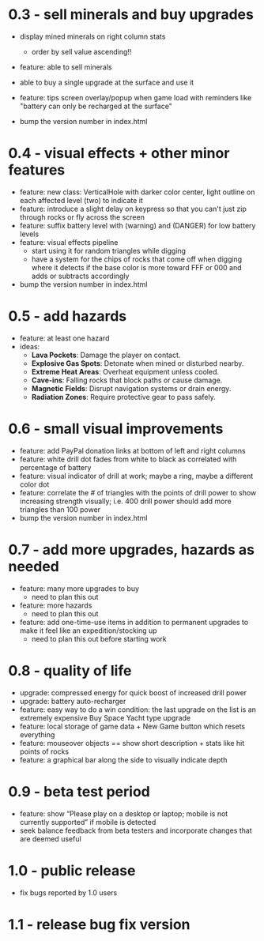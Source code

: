 # 0.3 - sell minerals and buy upgrades

* display mined minerals on right column stats
    * order by sell value ascending!!

* feature: able to sell minerals
* able to buy a single upgrade at the surface and use it
* feature: tips screen overlay/popup when game load with reminders like "battery can only be recharged at the surface"
* bump the version number in index.html

# 0.4 - visual effects + other minor features

* feature: new class: VerticalHole with darker color center, light outline on each affected level (two) to indicate it
* feature: introduce a slight delay on keypress so that you can't just zip through rocks or fly across the screen
* feature: suffix battery level with (warning) and (DANGER) for low battery levels
* feature: visual effects pipeline
    * start using it for random triangles while digging
    * have a system for the chips of rocks that come off when digging where it detects if the base color is more toward FFF or 000 and adds or subtracts accordingly
* bump the version number in index.html

# 0.5 - add hazards

* feature: at least one hazard
* ideas:
    - **Lava Pockets**: Damage the player on contact.
    - **Explosive Gas Spots**: Detonate when mined or disturbed nearby.
    - **Extreme Heat Areas**: Overheat equipment unless cooled.
    - **Cave-ins**: Falling rocks that block paths or cause damage.
    - **Magnetic Fields**: Disrupt navigation systems or drain energy.
    - **Radiation Zones**: Require protective gear to pass safely.

# 0.6 - small visual improvements

* feature: add PayPal donation links at bottom of left and right columns
* feature: white drill dot fades from white to black as correlated with percentage of battery
* feature: visual indicator of drill at work; maybe a ring, maybe a different color dot
* feature: correlate the # of triangles with the points of drill power to show increasing strength visually; i.e. 400 drill power should add more triangles than 100 power
* bump the version number in index.html

# 0.7 - add more upgrades, hazards as needed

* feature: many more upgrades to buy
    * need to plan this out
* feature: more hazards
    * need to plan this out
* feature: add one-time-use items in addition to permanent upgrades to make it feel like an expedition/stocking up
    * need to plan this out before starting work

# 0.8 - quality of life

* upgrade: compressed energy for quick boost of increased drill power
* upgrade: battery auto-recharger
* feature: easy way to do a win condition: the last upgrade on the list is an extremely expensive Buy Space Yacht type upgrade
* feature: local storage of game data + New Game button which resets everything
* feature: mouseover objects == show short description + stats like hit points of rocks
* feature: a graphical bar along the side to visually indicate depth

# 0.9 - beta test period

* feature: show “Please play on a desktop or laptop; mobile is not currently supported” if mobile is detected
* seek balance feedback from beta testers and incorporate changes that are deemed useful

# 1.0 - public release

* fix bugs reported by 1.0 users

# 1.1 - release bug fix version
